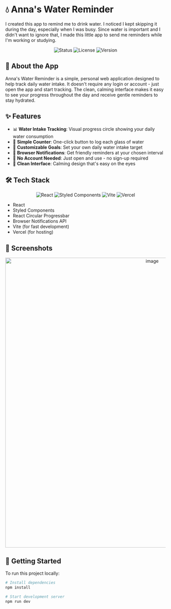 # 💧 Anna's Water Reminder

I created this app to remind me to drink water. I noticed I kept skipping it during the day, especially when I was busy. Since water is important and I didn't want to ignore that, I made this little app to send me reminders while I'm working or studying.

<div align="center">
  <img src="https://img.shields.io/badge/status-active-success.svg" alt="Status" />
  <img src="https://img.shields.io/badge/license-MIT-blue.svg" alt="License" />
  <img src="https://img.shields.io/badge/version-1.0-brightgreen.svg" alt="Version" />
</div>

## 🌊 About the App

Anna's Water Reminder is a simple, personal web application designed to help track daily water intake. It doesn't require any login or account - just open the app and start tracking. The clean, calming interface makes it easy to see your progress throughout the day and receive gentle reminders to stay hydrated.

## ✨ Features

- 📊 **Water Intake Tracking**: Visual progress circle showing your daily water consumption
- 🔘 **Simple Counter**: One-click button to log each glass of water
- 🎯 **Customizable Goals**: Set your own daily water intake target
- 🔔 **Browser Notifications**: Get friendly reminders at your chosen interval
- 🚫 **No Account Needed**: Just open and use - no sign-up required
- 🎨 **Clean Interface**: Calming design that's easy on the eyes

## 🛠️ Tech Stack

<div align="center">
  <img src="https://img.shields.io/badge/React-20232A?style=for-the-badge&logo=react&logoColor=61DAFB" alt="React" />
  <img src="https://img.shields.io/badge/styled--components-DB7093?style=for-the-badge&logo=styled-components&logoColor=white" alt="Styled Components" />
  <img src="https://img.shields.io/badge/Vite-B73BFE?style=for-the-badge&logo=vite&logoColor=FFD62E" alt="Vite" />
  <img src="https://img.shields.io/badge/Vercel-000000?style=for-the-badge&logo=vercel&logoColor=white" alt="Vercel" />
</div>

- React
- Styled Components
- React Circular Progressbar
- Browser Notifications API
- Vite (for fast development)
- Vercel (for hosting)

## 📸 Screenshots

<div align="center">
  <img width="907" alt="image" src="https://github.com/user-attachments/assets/a6abe7eb-5f88-4e04-9d65-d817a7e23a6d" />
</div>

## 🚀 Getting Started

To run this project locally:

```bash
# Install dependencies
npm install

# Start development server
npm run dev
```
